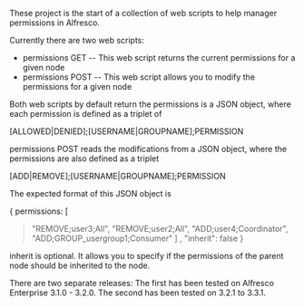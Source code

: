 These project is the start of a collection of web scripts to help manager permissions in Alfresco.

Currently there are two web scripts:
  * permissions GET -- This web script returns the current permissions for a given node
  * permissions POST -- This web script allows you to modify the permissions for a given node

Both web scripts by default return the permissions is a JSON object, where each permission is defined as a triplet of

[ALLOWED|DENIED];[USERNAME|GROUPNAME];PERMISSION

permissions POST reads the modifications from a JSON object, where the permissions are also defined as a triplet

[ADD|REMOVE];[USERNAME|GROUPNAME];PERMISSION

The expected format of this JSON object is

{ permissions: [
> "REMOVE;user3;All",
> "REMOVE;user2;All",
> "ADD;user4;Coordinator",
> "ADD;GROUP\_usergroup1;Consumer" ] ,
"inherit": false
}

inherit is optional.  It allows you to specify if the permissions of the parent node should be inherited to the node.

There are two separate releases:  The first has been tested on Alfresco Enterprise 3.1.0 - 3.2.0.  The second has been tested on 3.2.1 to 3.3.1.